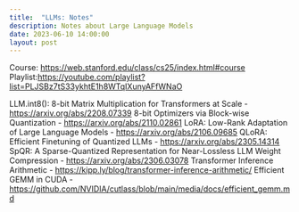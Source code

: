 ```yaml
---
title:  "LLMs: Notes"
description: Notes about Large Language Models
date: 2023-06-10 14:00:00
layout: post
---
```


Course: https://web.stanford.edu/class/cs25/index.html#course
Playlist:https://youtube.com/playlist?list=PLJSBz7tS33ykhtE1h8WTqIXunyAFfWNaO

LLM.int8(): 8-bit Matrix Multiplication for Transformers at Scale - https://arxiv.org/abs/2208.07339
8-bit Optimizers via Block-wise Quantization - https://arxiv.org/abs/2110.02861
LoRA: Low-Rank Adaptation of Large Language Models - https://arxiv.org/abs/2106.09685
QLoRA: Efficient Finetuning of Quantized LLMs - https://arxiv.org/abs/2305.14314
SpQR: A Sparse-Quantized Representation for Near-Lossless LLM Weight Compression - https://arxiv.org/abs/2306.03078
Transformer Inference Arithmetic - https://kipp.ly/blog/transformer-inference-arithmetic/
Efficient GEMM in CUDA - https://github.com/NVIDIA/cutlass/blob/main/media/docs/efficient_gemm.md
